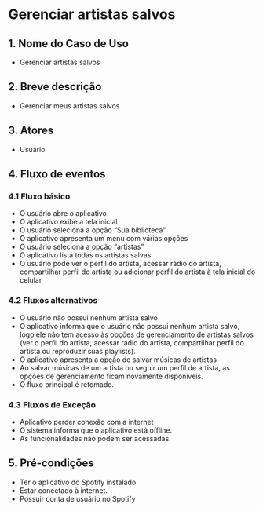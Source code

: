 # Gerenciar artistas salvos

<object width="700" height="600" data="../caso-gerenciar_artistas.png"></object>

## 1. Nome do Caso de Uso
- Gerenciar artistas salvos

## 2.  Breve descrição
- Gerenciar meus artistas salvos

## 3.  Atores
- Usuário

## 4.  Fluxo de eventos

### 4.1 Fluxo básico
- O usuário abre o aplicativo
- O aplicativo exibe a tela inicial
- O usuário seleciona a opção “Sua biblioteca”
- O aplicativo apresenta um menu com várias opções
- O usuário seleciona a opção “artistas”
- O aplicativo lista todas os artistas salvas    
- O usuário pode ver o perfil do artista, acessar rádio do artista, compartilhar perfil do artista ou adicionar perfil do artista à tela inicial do celular

### 4.2 Fluxos alternativos
- O usuário não possui nenhum artista salvo
- O aplicativo informa que o usuário não possui nenhum artista salvo, logo ele não tem acesso às opções de gerenciamento de artistas salvos (ver o perfil do artista, acessar rádio do artista, compartilhar perfil do artista ou reproduzir suas playlists).
- O aplicativo apresenta a opção de salvar músicas de artistas
- Ao salvar músicas de um artista ou seguir um perfil de artista, as opções de gerenciamento ficam novamente disponíveis.
- O fluxo principal é retomado.


### 4.3 Fluxos de Exceção
- Aplicativo perder conexão com a internet
- O sistema informa que o aplicativo está offline.
- As funcionalidades não podem ser acessadas.

## 5. Pré-condições
- Ter o aplicativo do Spotify instalado
- Estar conectado à internet.
- Possuir conta de usuário no Spotify
